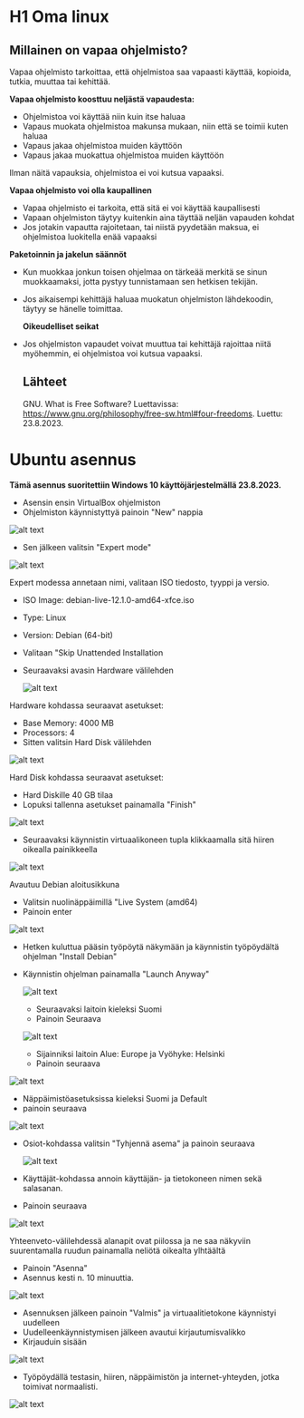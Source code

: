 #  H1 Oma linux

## Millainen on vapaa ohjelmisto?

Vapaa ohjelmisto tarkoittaa, että ohjelmistoa saa vapaasti käyttää, kopioida, tutkia, muuttaa tai kehittää.

**Vapaa ohjelmisto koosttuu neljästä vapaudesta:**

* Ohjelmistoa voi käyttää niin kuin itse haluaa
* Vapaus muokata ohjelmistoa makunsa mukaan, niin että se toimii kuten haluaa
* Vapaus jakaa ohjelmistoa muiden käyttöön
* Vapaus jakaa muokattua ohjelmistoa muiden käyttöön

Ilman näitä vapauksia, ohjelmistoa ei voi kutsua vapaaksi.

**Vapaa ohjelmisto voi olla kaupallinen**

- Vapaa ohjelmisto ei tarkoita, että sitä ei voi käyttää kaupallisesti
- Vapaan ohjelmiston täytyy kuitenkin aina täyttää neljän vapauden kohdat
- Jos jotakin vapautta rajoitetaan, tai niistä pyydetään maksua, ei ohjelmistoa luokitella enää vapaaksi

**Paketoinnin ja jakelun säännöt**

- Kun muokkaa jonkun toisen ohjelmaa on tärkeää merkitä se sinun muokkaamaksi, jotta pystyy tunnistamaan sen hetkisen tekijän.
- Jos aikaisempi kehittäjä haluaa muokatun ohjelmiston lähdekoodin, täytyy se hänelle toimittaa.

  **Oikeudelliset seikat**

- Jos ohjelmiston vapaudet voivat muuttua tai kehittäjä rajoittaa niitä myöhemmin, ei ohjelmistoa voi kutsua vapaaksi.

  ## Lähteet ##

  GNU. What is Free Software? Luettavissa: https://www.gnu.org/philosophy/free-sw.html#four-freedoms. Luettu: 23.8.2023.
  
# Ubuntu asennus #

**Tämä asennus suoritettiin Windows 10 käyttöjärjestelmällä 23.8.2023.**

- Asensin ensin VirtualBox ohjelmiston
- Ohjelmiston käynnistyttyä painoin "New" nappia

 ![alt text](https://github.com/faltjon/linuxkurssi/blob/main/0-uusi-vm.png "Vaihe 0")
 
- Sen jälkeen valitsin "Expert mode"
  
 ![alt text](https://github.com/faltjon/linuxkurssi/blob/main/1-expert-mode.png "Vaihe 1")

Expert modessa annetaan nimi, valitaan ISO tiedosto, tyyppi ja versio.
- ISO Image: debian-live-12.1.0-amd64-xfce.iso
- Type: Linux
- Version: Debian (64-bit)
- Valitaan "Skip Unattended Installation
- Seuraavaksi avasin Hardware välilehden

  ![alt text](https://github.com/faltjon/linuxkurssi/blob/main/2-settings.png "Vaihe 2")


Hardware kohdassa seuraavat asetukset:
- Base Memory: 4000 MB
- Processors: 4
- Sitten valitsin Hard Disk välilehden
 
 ![alt text](https://github.com/faltjon/linuxkurssi/blob/main/vaihe-3.png "Vaihe 3")

 
Hard Disk kohdassa seuraavat asetukset:
- Hard Diskille 40 GB tilaa
- Lopuksi tallenna asetukset painamalla "Finish"

 ![alt text](https://github.com/faltjon/linuxkurssi/blob/main/vaihe-4-hard-disk.png "Vaihe 4")


 - Seuraavaksi käynnistin virtuaalikoneen tupla klikkaamalla sitä hiiren oikealla painikkeella

 ![alt text](https://github.com/faltjon/linuxkurssi/blob/main/vaihe-5-kaynnistys.png "Vaihe 5")


Avautuu Debian aloitusikkuna
- Valitsin nuolinäppäimillä "Live System (amd64)
- Painoin enter
  
![alt text](https://github.com/faltjon/linuxkurssi/blob/main/vaihe-6-asennus.png "Vaihe 6")

- Hetken kuluttua pääsin työpöytä näkymään ja käynnistin työpöydältä ohjelman "Install Debian"
- Käynnistin ohjelman painamalla "Launch Anyway"
  
  ![alt text](https://github.com/faltjon/linuxkurssi/blob/main/Vaihe-7-asennuksen-aloitus.png "Vaihe 7")

  - Seuraavaksi laitoin kieleksi Suomi
  - Painoin Seuraava
  
  ![alt text](https://github.com/faltjon/linuxkurssi/blob/main/vaihe-8-kieli.png "Vaihe 8")
  - Sijainniksi laitoin Alue: Europe ja Vyöhyke: Helsinki
  - Painoin seuraava
    
![alt text](https://github.com/faltjon/linuxkurssi/blob/main/vaihe-9-aikavyohyke.png "Vaihe 9")
    
  - Näppäimistöasetuksissa kieleksi Suomi ja Default
  - painoin seuraava
    
![alt text](https://github.com/faltjon/linuxkurssi/blob/main/vaihe-10-nappaimisto.png "Vaihe 10")

- Osiot-kohdassa valitsin "Tyhjennä asema" ja painoin seuraava

  ![alt text](https://github.com/faltjon/linuxkurssi/blob/main/vaihe-11-osiot.png "Vaihe 11")

- Käyttäjät-kohdassa annoin käyttäjän- ja tietokoneen nimen sekä salasanan.
- Painoin seuraava

![alt text](https://github.com/faltjon/linuxkurssi/blob/main/vaihe-12-kayttaja.png "Vaihe 12")

Yhteenveto-välilehdessä alanapit ovat piilossa ja ne saa näkyviin suurentamalla ruudun painamalla neliötä oikealta ylhtäältä
- Painoin "Asenna"
- Asennus kesti n. 10 minuuttia.
  
![alt text](https://github.com/faltjon/linuxkurssi/blob/main/vaihe-13-yhteenveto.png "Vaihe 13")

- Asennuksen jälkeen painoin "Valmis" ja virtuaalitietokone käynnistyi uudelleen
- Uudelleenkäynnistymisen jälkeen avautui kirjautumisvalikko
- Kirjauduin sisään
  
![alt text](https://github.com/faltjon/linuxkurssi/blob/main/vaihe-14-kirjautuminen.png "Vaihe 14")

 - Työpöydällä testasin, hiiren, näppäimistön ja internet-yhteyden, jotka toimivat normaalisti.
   
![alt text](https://github.com/faltjon/linuxkurssi/blob/main/Vaihe-15-testaus.png "Vaihe 15")
